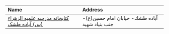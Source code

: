 | Name                                                                                                                         | Address                                        |
|:-----------------------------------------------------------------------------------------------------------------------------|:-----------------------------------------------|
| [کتابخانه مدرسه علمیه الزهراء (س) آباده طشک](https://lib.ir/fa/library/722/کتابخانه-مدرسه-علمیه-الزهراء-س-آباده-طشک/search/) | آباده طشك- خیابان امام حسین(ع)- جنب بنیاد شهید |
